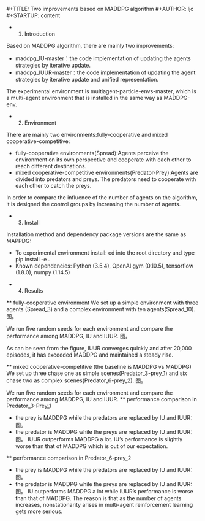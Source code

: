 #+TITLE: Two improvements based on MADDPG algorithm
#+AUTHOR: ljc
#+STARTUP: content

* 1. Introduction

Based on MADDPG algorithm, there are mainly two improvements:

- maddpg_IU-master：the code implementation of updating the agents strategies by iterative update.
- maddpg_IUUR-master：the code implementation of updating the agent strategies by iterative update and unified representation.

The experimental environment is multiagent-particle-envs-master, which is a multi-agent environment that is installed in the same way as MADDPG-env.

* 2. Environment

There are mainly two environments:fully-cooperative and mixed cooperative-competitive:

- fully-cooperative environments(Spread):Agents perceive the environment on its own perspective and cooperate with each other to reach different destinations.
- mixed cooperative-competitive environments(Predator-Prey):Agents are divided into predators and preys. The predators need to cooperate with each other to catch the preys.

 In order to compare the influence of the number of agents on the algorithm, it is designed the control groups by increasing the number of agents. 
 
* 3. Install

Installation method and dependency package versions are the same as MAPPDG:

- To experimental environment install: cd into the root directory and type pip install -e .
- Known dependencies: Python (3.5.4), OpenAI gym (0.10.5), tensorflow (1.8.0), numpy (1.14.5)

* 4. Results

** fully-cooperative environment
We set up a simple environment with three agents (Spread_3) and a complex environment with ten agents(Spread_10).
图。

We run five random seeds for each environment and compare the performance among MADDPG, IU and IUUR.
图。

As can be seen from the figure, IUUR converges quickly and after 20,000 episodes, it has exceeded MADDPG and maintained a steady rise. 

** mixed cooperative-competitive (the baseline is MADDPG vs MADDPG)
We set up three chase one as simple scenes(Predator_3-prey_1) and six chase two as complex scenes(Predator_6-prey_2).
图。

We run five random seeds for each environment and compare the performance among MADDPG, IU and IUUR.
** performance comparison in Predator_3-Prey_1
- the prey is MADDPG while the predators are replaced by IU and IUUR:
图。
- the predator is MADDPG while the preys are replaced by IU and IUUR:
图。
IUUR outperforms MADDPG a lot. IU’s performance is slightly worse than that of MADDPG which is out of our expectation.

** performance comparison in Predator_6-prey_2
- the prey is MADDPG while the predators are replaced by IU and IUUR:
图。
- the predator is MADDPG while the preys are replaced by IU and IUUR:
图。
IU outperforms MADDPG a lot while IUUR’s performance is worse than that of MADDPG. The reason is that as the number of agents increases, nonstationarity arises in multi-agent reinforcement learning gets more serious. 

